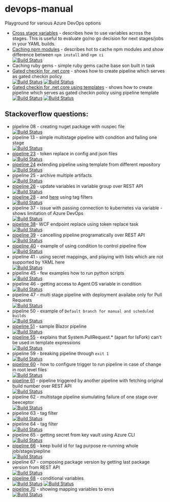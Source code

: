 # devops-manual
Playground for various Azure DevOps options


 - [Cross stage variables](http://thecodemanual.pl/2020/05/05/cross-stage-variables.html) - describes how to use variables across the stages. This is useful to evaluate go/no go decision for next stages/jobs in your YAML builds.
 - [Caching npm modules](http://thecodemanual.pl/2020/03/11/caching-not-only-nuget-packages-on-azure-devops.html#caching-npm-modules) - describes hot to cache npm modules and show difference between `npm install` and `npm ci`</br>
 [![Build Status](https://dev.azure.com/thecodemanual/DevOps%20Manual/_apis/build/status/kmadof.dm-cache-npm?branchName=master)](https://dev.azure.com/thecodemanual/DevOps%20Manual/_build/latest?definitionId=52&branchName=master)
 - Caching ruby gems - simple ruby gems cache base son built in task
 - [Gated checkin for .net core](http://thecodemanual.pl/2020/03/26/gated-check-in-build-on-azure-devops-for-dotnet-core-app.html) - shows how to create pipeline which serves as gated checkin policy</br>
 [![Build Status](https://dev.azure.com/thecodemanual/DevOps%20Manual/_apis/build/status/kmadof.devops-manual-gated-checkin-gc?branchName=master)](https://dev.azure.com/thecodemanual/DevOps%20Manual/_build/latest?definitionId=5&branchName=master)
 [![Build Status](https://dev.azure.com/thecodemanual/DevOps%20Manual/_apis/build/status/kmadof.devops-manual-gated-checkin-gc?branchName=master)](https://dev.azure.com/thecodemanual/DevOps%20Manual/_build/latest?definitionId=6&branchName=master)
 - [Gated checkin for .net core using templates](http://thecodemanual.pl/2020/04/02/build-templates-on-azure-devops.html) - shows how to create pipeline which serves as gated checkin policy using pipeline template</br>
 [![Build Status](https://dev.azure.com/thecodemanual/DevOps%20Manual/_apis/build/status/kmadof.devops-manual-gated-checkin-with-template-gc?branchName=master)](https://dev.azure.com/thecodemanual/DevOps%20Manual/_build/latest?definitionId=7&branchName=master)
 [![Build Status](https://dev.azure.com/thecodemanual/DevOps%20Manual/_apis/build/status/kmadof.devops-manual-gated-checkin-with-template-gc?branchName=master)](https://dev.azure.com/thecodemanual/DevOps%20Manual/_build/latest?definitionId=8&branchName=master)


 ## Stackoverflow questions:

 - pipeline 08 - creating nuget package with nuspec file</br>
 [![Build Status](https://dev.azure.com/thecodemanual/DevOps%20Manual/_apis/build/status/kmadof.devops-manual%20(8)?branchName=master)](https://dev.azure.com/thecodemanual/DevOps%20Manual/_build/latest?definitionId=101&branchName=master)
 - pipeline 13 - simple multistage pipeline with condition and failing one stage </br>
[![Build Status](https://dev.azure.com/thecodemanual/DevOps%20Manual/_apis/build/status/stackoverflow/kmadof.dm-so-13?branchName=master)](https://dev.azure.com/thecodemanual/DevOps%20Manual/_build/latest?definitionId=34&branchName=master)
 - [pipeline 23](https://stackoverflow.com/questions/61734755/variable-substitution-in-config-json-files-in-azure-devops-pipeline/61736613#61736613) - token replace in config and json files</br>
 [![Build Status](https://dev.azure.com/thecodemanual/DevOps%20Manual/_apis/build/status/stackoverflow/kmadof.dm-so-23-token-replace?branchName=master)](https://dev.azure.com/thecodemanual/DevOps%20Manual/_build/latest?definitionId=49&branchName=master)
 - [pipeline 24](https://stackoverflow.com/questions/61676408/is-it-possible-to-import-a-script-in-a-yaml-template/61677662#61677662) extending pipeline using template from different repository </br>
 [![Build Status](https://dev.azure.com/thecodemanual/DevOps%20Manual/_apis/build/status/stackoverflow/kmadof.dm-so-24?repoName=kmadof%2Fdevops-manual&branchName=master)](https://dev.azure.com/thecodemanual/DevOps%20Manual/_build/latest?definitionId=50&repoName=kmadof%2Fdevops-manual&branchName=master)
 - pipeline 25 - archive multiple artifacts </br>
 [![Build Status](https://dev.azure.com/thecodemanual/DevOps%20Manual/_apis/build/status/stackoverflow/kmadof.dm-so-25?branchName=master)](https://dev.azure.com/thecodemanual/DevOps%20Manual/_build/latest?definitionId=51&branchName=master)
 - [pipeline 26](https://stackoverflow.com/questions/61799711/impossible-to-update-variable-from-variable-group-library/61800119#61800119) - update variables in variable group over REST API</br>
 [![Build Status](https://dev.azure.com/thecodemanual/DevOps%20Manual/_apis/build/status/stackoverflow/kmadof.dm-so-26?branchName=master)](https://dev.azure.com/thecodemanual/DevOps%20Manual/_build/latest?definitionId=53&branchName=master)
 - [pipeline 28](https://stackoverflow.com/questions/61783014/using-lerna-js-and-azure-devops-pipeline/61786014?noredirect=1#comment109330301_61786014) - and [here](https://stackoverflow.com/questions/61953776/how-to-combine-git-branch-and-tag-triggers-in-azure-pipelines) using tag filters </br>
 [![Build Status](https://dev.azure.com/thecodemanual/DevOps%20Manual/_apis/build/status/stackoverflow/kmadof.dm-so-28-tag-filters?branchName=master)](https://dev.azure.com/thecodemanual/DevOps%20Manual/_build/latest?definitionId=55&branchName=master)
 - pipeline 37 - issue with passing connection to kubernetes via variable - shows limitation of Azure DevOps</br>
 [![Build Status](https://dev.azure.com/thecodemanual/DevOps%20Manual/_apis/build/status/stackoverflow/kmadof.dm-so-37?branchName=master)](https://dev.azure.com/thecodemanual/DevOps%20Manual/_build/latest?definitionId=64&branchName=master)
 - [pipeline 38](https://stackoverflow.com/questions/62043374/azure-replace-token-for-service-model-endpoint-for-asp-net-mvc-in-pipeline-relea/62044492#62044492)- WCF endpoint replace using token replace task</br>
 [![Build Status](https://dev.azure.com/thecodemanual/DevOps%20Manual/_apis/build/status/stackoverflow/kmadof.dm-so-38-token-replace?branchName=master)](https://dev.azure.com/thecodemanual/DevOps%20Manual/_build/latest?definitionId=65&branchName=master)
 - [pipeline 39](https://stackoverflow.com/questions/62044055/is-it-possible-to-cancel-a-azure-devops-pipeline-job-programmatically) - cancelling pipeline programatically over REST API</br>
 [![Build Status](https://dev.azure.com/thecodemanual/DevOps%20Manual/_apis/build/status/stackoverflow/kmadof.dm-so-39?branchName=master)](https://dev.azure.com/thecodemanual/DevOps%20Manual/_build/latest?definitionId=66&branchName=master)
 - [pipeline 40](https://stackoverflow.com/questions/62044055/is-it-possible-to-cancel-a-azure-devops-pipeline-job-programmatically) - example of using condition to control pipeline flow</br>
 [![Build Status](https://dev.azure.com/thecodemanual/DevOps%20Manual/_apis/build/status/stackoverflow/kmadof.dm-so-40-conditional?branchName=master)](https://dev.azure.com/thecodemanual/DevOps%20Manual/_build/latest?definitionId=67&branchName=master)
 - pipeline 41 - using secret mappings, and playing with lists which are not supported by YAML here</br>
 [![Build Status](https://dev.azure.com/thecodemanual/DevOps%20Manual/_apis/build/status/stackoverflow/kmadof.dm-so-41?branchName=master)](https://dev.azure.com/thecodemanual/DevOps%20Manual/_build/latest?definitionId=73&branchName=master)
 - pipeline 45 - few examples how to run python scripts</br>
 [![Build Status](https://dev.azure.com/thecodemanual/DevOps%20Manual/_apis/build/status/stackoverflow/kmadof.dm-so-45?branchName=master)](https://dev.azure.com/thecodemanual/DevOps%20Manual/_build/latest?definitionId=90&branchName=master)
 - pipeline 46 - getting access to Agent.OS variable in condition</br>
 [![Build Status](https://dev.azure.com/thecodemanual/DevOps%20Manual/_apis/build/status/stackoverflow/kmadof.dm-so-46?branchName=master)](https://dev.azure.com/thecodemanual/DevOps%20Manual/_build/latest?definitionId=92&branchName=master)
 - pipeline 47 - multi stage pipeline with deployment availabe only for Pull Requests</br>
 [![Build Status](https://dev.azure.com/thecodemanual/DevOps%20Manual/_apis/build/status/kmadof.devops-manual?branchName=master)](https://dev.azure.com/thecodemanual/DevOps%20Manual/_build/latest?definitionId=93&branchName=master)
 - pipeline 50 - example of `Default branch for manual and scheduled builds`</br>
 [![Build Status](https://dev.azure.com/thecodemanual/DevOps%20Manual/_apis/build/status/stackoverflow/kmadof.dm-so-50?branchName=pipeline-in-branch)](https://dev.azure.com/thecodemanual/DevOps%20Manual/_build/latest?definitionId=102&branchName=pipeline-in-branch)
 - [pipeline 51](https://stackoverflow.com/questions/63733965/blazor-webassembly-azure-devops-build-pipeline-publish-artifacts) - sample Blazor pipeline</br>
 [![Build Status](https://dev.azure.com/thecodemanual/DevOps%20Manual/_apis/build/status/kmadof.devops-manual%20(9)?branchName=master)](https://dev.azure.com/thecodemanual/DevOps%20Manual/_build/latest?definitionId=103&branchName=master)
 - [pipeline 55](https://stackoverflow.com/questions/63941345/set-variable-group-dynamically-using-system-pullrequest-targetbranch/63946930#63946930) - explains that System.PullRequest.* (apart for IsFork) can't be used in template expressions</br>
 [![Build Status](https://dev.azure.com/thecodemanual/DevOps%20Manual/_apis/build/status/stackoverflow/kmadof.dm-so-55?branchName=master)](https://dev.azure.com/thecodemanual/DevOps%20Manual/_build/latest?definitionId=115&branchName=master)
 - pipeline 59 - breaking pipeline through `exit 1`</br>
 [![Build Status](https://dev.azure.com/thecodemanual/DevOps%20Manual/_apis/build/status/stackoverflow/kmadof.dm-so-59?branchName=master)](https://dev.azure.com/thecodemanual/DevOps%20Manual/_build/latest?definitionId=105&branchName=master)
 - [pipeline 60](https://stackoverflow.com/questions/63788704/azure-pipelines-file-trigger-for-files-on-root-level) - how to configure trigger to run pipeline in case of change in root level files</br>
  [![Build Status](https://dev.azure.com/thecodemanual/DevOps%20Manual/_apis/build/status/kmadof.devops-manual%20(13)?branchName=master)](https://dev.azure.com/thecodemanual/DevOps%20Manual/_build/latest?definitionId=107&branchName=master)
 - [pipeline 61](https://stackoverflow.com/questions/63678236/link-azure-devops-ci-and-cd-yaml-pipelines) - pipeline triggered by another pipeline with fetching original build number over REST API</br>
 [![Build Status](https://dev.azure.com/thecodemanual/DevOps%20Manual/_apis/build/status/kmadof.devops-manual%20(7)?branchName=master)](https://dev.azure.com/thecodemanual/DevOps%20Manual/_build/latest?definitionId=100&branchName=master)
 - pipeline 62 - multistage pipeline siumulating failure of one stage over beeceptor</br>
 [![Build Status](https://dev.azure.com/thecodemanual/DevOps%20Manual/_apis/build/status/kmadof.devops-manual%20(5)?branchName=master)](https://dev.azure.com/thecodemanual/DevOps%20Manual/_build/latest?definitionId=98&branchName=master)
 - pipeline 63 - tag filter</br>
 [![Build Status](https://dev.azure.com/thecodemanual/DevOps%20Manual/_apis/build/status/kmadof.devops-manual%20(4)?branchName=master)](https://dev.azure.com/thecodemanual/DevOps%20Manual/_build/latest?definitionId=97&branchName=master)
 - pipeline 64 - tag filter</br>
 [![Build Status](https://dev.azure.com/thecodemanual/DevOps%20Manual/_apis/build/status/kmadof.devops-manual%20(3)?branchName=master)](https://dev.azure.com/thecodemanual/DevOps%20Manual/_build/latest?definitionId=96&branchName=master)
 - pipeline 65 - getting secret from key vault using Azure CLI</br>
 [![Build Status](https://dev.azure.com/thecodemanual/DevOps%20Manual/_apis/build/status/kmadof.devops-manual%20(1)?branchName=master)](https://dev.azure.com/thecodemanual/DevOps%20Manual/_build/latest?definitionId=94&branchName=master)
 - [pipeline 66](https://stackoverflow.com/questions/63996987/tagging-docker-containers-with-azure-pipelines) - keep build id for tag purpose re-running whole job/stage/piepline</br>
 [![Build Status](https://dev.azure.com/thecodemanual/DevOps%20Manual/_apis/build/status/kmadof.devops-manual?branchName=master)](https://dev.azure.com/thecodemanual/DevOps%20Manual/_build/latest?definitionId=120&branchName=master)
 - pipeline 67 - composing package version by getting last package version from REST API</br>
 [![Build Status](https://dev.azure.com/thecodemanual/DevOps%20Manual/_apis/build/status/kmadof.devops-manual%20(8)?branchName=master)](https://dev.azure.com/thecodemanual/DevOps%20Manual/_build/latest?definitionId=101&branchName=master)
 - [pipeline 68](https://stackoverflow.com/questions/58823004/how-can-i-use-if-else-in-variables-of-azure-devops-yaml-pipeline-with-variable-g) - conditional variables</br>
 [![Build Status](https://dev.azure.com/thecodemanual/DevOps%20Manual/_apis/build/status/stackoverflow/kmadof.dm-so-68-a-conditional-variables?branchName=dev)](https://dev.azure.com/thecodemanual/DevOps%20Manual/_build/latest?definitionId=121&branchName=dev) [![Build Status](https://dev.azure.com/thecodemanual/DevOps%20Manual/_apis/build/status/stackoverflow/kmadof.dm-so-68-b-conditional-variables?branchName=dev)](https://dev.azure.com/thecodemanual/DevOps%20Manual/_build/latest?definitionId=122&branchName=dev)
 - [pipeline 70](https://stackoverflow.com/questions/64020523/how-to-add-env-vars-into-azure-devops-pipeline) - showing mapping variables to envs</br>
 [![Build Status](https://dev.azure.com/thecodemanual/DevOps%20Manual/_apis/build/status/stackoverflow/kmadof.dm-so-70-env-vars?branchName=master)](https://dev.azure.com/thecodemanual/DevOps%20Manual/_build/latest?definitionId=124&branchName=master)